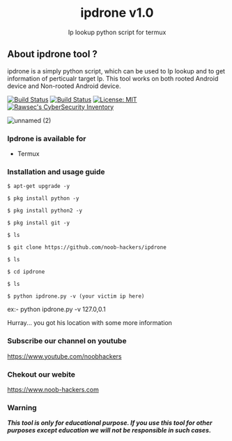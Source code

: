 <h1 align="center">ipdrone v1.0</h1>
<p align="center">
      Ip lookup python script for termux
</p>

## About ipdrone tool ?

ipdrone is a simply python script, which can be used to Ip lookup and to get information of perticualr target Ip. This tool works on both rooted Android device and Non-rooted Android device.

[![Build Status](https://img.shields.io/github/stars/noob-hackers/ipdrone.svg)](https://github.com/noob-hackers/ipdrone)
[![Build Status](https://img.shields.io/github/forks/noob-hackers/ipdrone.svg)](https://github.com/noob-hackers/ipdrone)
[![License: MIT](https://img.shields.io/github/license/noob-hackers/ipdrone.svg)](https://github.com/noob-hackers/ipdrone)
[![Rawsec's CyberSecurity Inventory](https://inventory.rawsec.ml/img/badges/Rawsec-inventoried-FF5050_flat.svg)](https://inventory.rawsec.ml/tools.html#ipdrone)

![unnamed (2)](https://user-images.githubusercontent.com/49580304/56078909-e66b8200-5e0a-11e9-8e30-ab6351083f02.jpg)

### Ipdrone is available for

* Termux

### Installation and usage guide
 
```
$ apt-get upgrade -y
```
```
$ pkg install python -y 
```
```
$ pkg install python2 -y
```
```
$ pkg install git -y
```
```
$ ls
```
```
$ git clone https://github.com/noob-hackers/ipdrone
```
```
$ ls
```
```
$ cd ipdrone
```
```
$ ls
```
```
$ python ipdrone.py -v (your victim ip here)
```
ex:- python ipdrone.py -v 127.0,0.1

Hurray... you got his location with some more information

### Subscribe our channel on youtube
https://www.youtube.com/noobhackers

### Chekout our webite 
https://www.noob-hackers.com

### Warning

***This tool is only for educational purpose. If you use this tool for other purposes except education we will not be responsible in such cases.***
